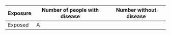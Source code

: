 | Exposure | Number of people with disease | Number without disease |
|----------|-------------------------------|------------------------|
| Exposed  | A                             |